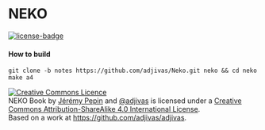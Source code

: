 # NEKO

[![license-badge][]][license]

[license-badge]: https://travis-ci.org/adjivas/Neko.svg?branch=master&style=flat-square
[license]: https://travis-ci.org/adjivas/Neko

#### How to build
```shell
git clone -b notes https://github.com/adjivas/Neko.git neko && cd neko
make a4
```

<a rel="license" href="http://creativecommons.org/licenses/by-sa/4.0/"><img alt="Creative Commons Licence" style="border-width:0" src="https://i.creativecommons.org/l/by-sa/4.0/88x31.png" /></a><br /><span xmlns:dct="http://purl.org/dc/terms/" href="http://purl.org/dc/dcmitype/StillImage" property="dct:title" rel="dct:type">NEKO Book</span> by <a xmlns:cc="http://creativecommons.org/ns#" href="https://github.com/limaconoob" property="cc:attributionName" rel="cc:attributionURL">Jérémy Pepin</a> and <a xmlns:cc="http://creativecommons.org/ns#" href="https://github.com/adjivas" property="cc:attributionName" rel="cc:attributionURL">@adjivas</a> is licensed under a <a rel="license" href="http://creativecommons.org/licenses/by-sa/4.0/">Creative Commons Attribution-ShareAlike 4.0 International License</a>.<br />Based on a work at <a xmlns:dct="http://purl.org/dc/terms/" href="https://github.com/adjivas/adjivas" rel="dct:source">https://github.com/adjivas/adjivas</a>.

